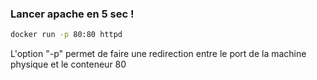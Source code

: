 ### Lancer apache en 5 sec !

```bash
docker run -p 80:80 httpd
```

L'option "-p" permet de faire une redirection entre le port de la machine physique et le conteneur 80
